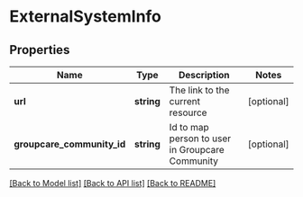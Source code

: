 # ExternalSystemInfo

## Properties
Name | Type | Description | Notes
------------ | ------------- | ------------- | -------------
**url** | **string** | The link to the current resource | [optional] 
**groupcare_community_id** | **string** | Id to map person to user in Groupcare Community | [optional] 

[[Back to Model list]](../../README.md#documentation-for-models) [[Back to API list]](../../README.md#documentation-for-api-endpoints) [[Back to README]](../../README.md)

